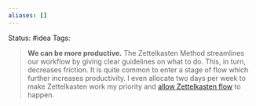 ```yaml
---
aliases: []
---
```

Status: #idea
Tags: 

> **We can be more productive.** The Zettelkasten Method streamlines our workflow by giving clear guidelines on what to do. This, in turn, decreases friction. It is quite common to enter a stage of flow which further increases productivity. I even allocate two days per week to make Zettelkasten work my priority and [allow Zettelkasten flow](https://zettelkasten.de/posts/practical-integration-deep-work/) to happen.


[^1]: [[Introduction to the Zettelkasten Method]]